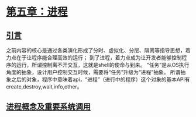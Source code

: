 # [第五章：进程](https://rcore-os.cn/rCore-Tutorial-Book-v3/chapter5/index.html)
## [引言](https://rcore-os.cn/rCore-Tutorial-Book-v3/chapter5/0intro.html)
之前内容的核心是通过各类演化形成了分时、虚拟化、分层、隔离等指导思想，着力点在于让程序能合理高效的运行；
到了进程，着力点成为让开发者能够控制程序的运行，所谓控制离不开交互，这就是shell的使命与到来。
“任务”是从OS执行角度的抽象，设计用户控制交互时候，需要将“任务”升级为“进程”抽象。
所谓抽象之后的对象，程序中意味着api，“进程”（进行中的程序）这个对象的基本API有create,destroy,wait,info,other。
## [进程概念及重要系统调用](https://rcore-os.cn/rCore-Tutorial-Book-v3/chapter5/1process.html)


